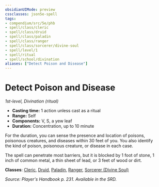 ```yaml
---
obsidianUIMode: preview
cssclasses: json5e-spell
tags:
- compendium/src/5e/phb
- spell/class/cleric
- spell/class/druid
- spell/class/paladin
- spell/class/ranger
- spell/class/sorcerer/divine-soul
- spell/level/1
- spell/ritual
- spell/school/divination
aliases: ["Detect Poison and Disease"]
---
```

# Detect Poison and Disease
*1st-level, Divination (ritual)*  

- **Casting time:** 1 action unless cast as a ritual
- **Range:** Self
- **Components:** V, S, a yew leaf
- **Duration:** Concentration, up to 10 minute

For the duration, you can sense the presence and location of poisons, poisonous creatures, and diseases within 30 feet of you. You also identify the kind of poison, poisonous creature, or disease in each case.

The spell can penetrate most barriers, but it is blocked by 1 foot of stone, 1 inch of common metal, a thin sheet of lead, or 3 feet of wood or dirt.

**Classes**: [Cleric](5E2014官方资源/classes/cleric.md), [Druid](5E2014官方资源/classes/druid.md), [Paladin](5E2014官方资源/classes/paladin.md), [Ranger](5E2014官方资源/classes/ranger.md), [Sorcerer (Divine Soul)](5E2014官方资源/classes/sorcerer-divine-soul-xge.md)

*Source: Player's Handbook p. 231. Available in the SRD.*